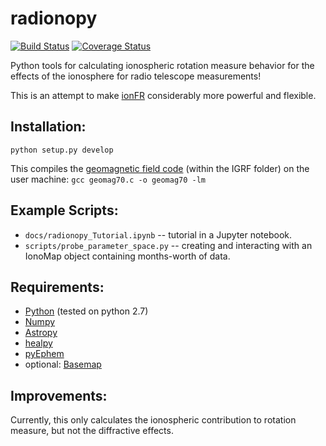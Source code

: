 # radionopy
[![Build Status](https://travis-ci.org/UPennEoR/radionopy.svg?branch=master)](https://travis-ci.org/UPennEoR/radionopy)
[![Coverage Status](https://coveralls.io/repos/github/UPennEoR/radionopy/badge.svg?branch=master)](https://coveralls.io/github/UPennEoR/radionopy?branch=master)

Python tools for calculating ionospheric rotation measure behavior for the effects of
the ionosphere for radio telescope measurements!

This is an attempt to make [ionFR](http://sourceforge.net/projects/ionfr) considerably more powerful
and flexible.

Installation:
-------------
`python setup.py develop`

This compiles the [geomagnetic field code](https://www.ngdc.noaa.gov/geomag/WMM/soft.shtml) (within the IGRF folder) 
on the user machine:
`gcc geomag70.c -o geomag70 -lm`


Example Scripts:
-------------
* `docs/radionopy_Tutorial.ipynb` -- tutorial in a Jupyter notebook.
* `scripts/probe_parameter_space.py` -- creating and interacting with an IonoMap object containing months-worth of data.

Requirements:
-------------
* [Python](http://www.python.org/) (tested on python 2.7)
* [Numpy](http://scipy.org/)
* [Astropy](http://www.astropy.org/)
* [healpy](http://healpy.readthedocs.org/)
* [pyEphem](https://pypi.python.org/pypi/ephem/)
* optional: [Basemap](http://matplotlib.org/basemap/users/index.html)


Improvements:
------------
Currently, this only calculates the ionospheric contribution to rotation measure, but not the diffractive effects.  